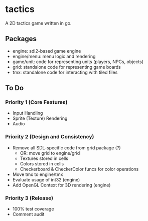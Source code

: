 # tactics

A 2D tactics game written in go.

## Packages

* engine: sdl2-based game engine
* engine/menu: menu logic and rendering
* game/unit: code for representing units (players, NPCs, objects)
* grid: standalone code for representing game boards
* tmx: standalone code for interacting with tiled files

## To Do

### Priority 1 (Core Features)

* Input Handling
* Sprite (Texture) Rendering
* Audio

### Priority 2 (Design and Consistency)

* Remove all SDL-specific code from grid package (?)
	* OR: move grid to engine/grid
	* Textures stored in cells
	* Colors stored in cells
	* Checkerboard & CheckerColor funcs for color operations
* Move tmx to engine/tmx
* Evaluate usage of int32 (engine)
* Add OpenGL Context for 3D rendering (engine)

### Priority 3 (Release)

* 100% test coverage
* Comment audit
